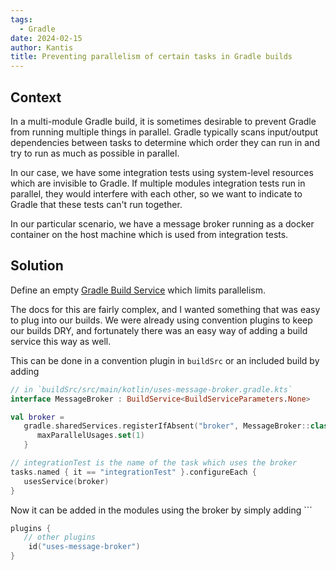 ```yaml
---
tags:
  - Gradle
date: 2024-02-15
author: Kantis
title: Preventing parallelism of certain tasks in Gradle builds
---
```

## Context
In a multi-module Gradle build, it is sometimes desirable to prevent Gradle from running multiple things in parallel. Gradle typically scans input/output dependencies between tasks to determine which order they can run in and try to run as much as possible in parallel.

In our case, we have some integration tests using system-level resources which are invisible to Gradle. If multiple modules integration tests run in parallel, they would interfere with each other, so we want to indicate to Gradle that these tests can't run together. 

In our particular scenario, we have a message broker running as a docker container on the host machine which is used from integration tests. 

## Solution

Define an empty [Gradle Build Service](https://docs.gradle.org/current/userguide/build_services.html) which limits parallelism. 

The docs for this are fairly complex, and I wanted something that was easy to plug into our builds. We were already using convention plugins to keep our builds DRY, and fortunately there was an easy way of adding a build service this way as well.

This can be done in a convention plugin in `buildSrc` or an included build by adding
```kotlin
// in `buildSrc/src/main/kotlin/uses-message-broker.gradle.kts`
interface MessageBroker : BuildService<BuildServiceParameters.None>

val broker =
   gradle.sharedServices.registerIfAbsent("broker", MessageBroker::class) {
      maxParallelUsages.set(1)
   }

// integrationTest is the name of the task which uses the broker
tasks.named { it == "integrationTest" }.configureEach {
   usesService(broker)
}
```

Now it can be added in the modules using the broker by simply adding ```
```kotlin
plugins {
   // other plugins
	id("uses-message-broker")
}
```